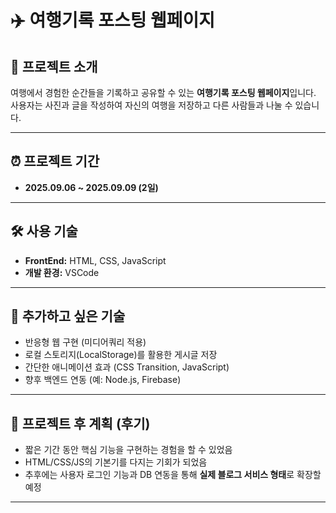 # ✈️ 여행기록 포스팅 웹페이지



## 📌 프로젝트 소개
여행에서 경험한 순간들을 기록하고 공유할 수 있는 **여행기록 포스팅 웹페이지**입니다.  
사용자는 사진과 글을 작성하여 자신의 여행을 저장하고 다른 사람들과 나눌 수 있습니다.

---

## ⏰ 프로젝트 기간
- **2025.09.06 ~ 2025.09.09 (2일)**

---

## 🛠 사용 기술
- **FrontEnd:** HTML, CSS, JavaScript  
- **개발 환경:** VSCode

---

## 🌱 추가하고 싶은 기술
- 반응형 웹 구현 (미디어쿼리 적용)  
- 로컬 스토리지(LocalStorage)를 활용한 게시글 저장  
- 간단한 애니메이션 효과 (CSS Transition, JavaScript)  
- 향후 백엔드 연동 (예: Node.js, Firebase)  

---

## 📝 프로젝트 후 계획 (후기)
- 짧은 기간 동안 핵심 기능을 구현하는 경험을 할 수 있었음  
- HTML/CSS/JS의 기본기를 다지는 기회가 되었음  
- 추후에는 사용자 로그인 기능과 DB 연동을 통해 **실제 블로그 서비스 형태**로 확장할 예정  

---
